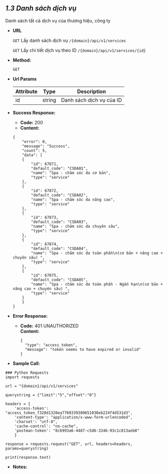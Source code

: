 
***1.3 Danh sách dịch vụ***
----
  Danh sách tất cả dịch vụ của thương hiệu, công ty
* **URL**

    
   `GET` Lấy danh sách dịch vụ `/{domain}/api/v1/services`

   `GET` Lấy chi tiết dịch vụ theo ID `/{domain}/api/v1/services/{id}`


* **Method:**

  
    `GET`

* **Url Params**


  | Attribute| Type | Description |
  |---|---|---|
  | id | string  | Danh sách dịch vụ của ID |


* **Success Response:**
    * **Code:** 200 <br />
    * **Content:**
    ```
    {
	    "error": 0,
	    "message": "Success",
	    "count": 5,
	    "data": [
		{
		    "id": 67871,
		    "default_code": "CSDA01",
		    "name": "Spa - chăm sóc da cơ bản",
		    "type": "service"
		},
		{
		    "id": 67872,
		    "default_code": "CSDA02",
		    "name": "Spa - chăm sóc da nâng cao",
		    "type": "service"
		},
		{
		    "id": 67873,
		    "default_code": "CSDA03",
		    "name": "Spa - chăm sóc da chuyên sâu",
		    "type": "service"
		},
		{
		    "id": 67874,
		    "default_code": "CSDA04",
		    "name": "Spa - chăm sóc da toàn phần\n(cơ bản + nâng cao + chuyên sâu) ",
		    "type": "service"
		},
		{
		    "id": 67875,
		    "default_code": "CSDA05",
		    "name": "Spa - chăm sóc da toàn phần - Ngắn hạn\n(cơ bản + nâng cao + chuyên sâu) ",
		    "type": "service"
		}
	    ]
	}
    ```
      

* **Error Response:**
  * **Code:** 401 UNAUTHORIZED <br />
    **Content:** 
    ```
    {
      "type": "access_token",
      "message": "token seems to have expired or invalid"
    }

    ```


* **Sample Call:**
``` buildoutcfg
### Python Requests
import requests

url = "{domain}/api/v1/services"

querystring = {"limit":"5","offset":"0"}

headers = {
    'access-token': "access_token_f328d1320ea7760339380651038eb224f4d531d3",
    'content-type': "application/x-www-form-urlencoded",
    'charset': "utf-8",
    'cache-control': "no-cache",
    'postman-token': "8c6993a6-4487-c5d6-3246-93c1c813aeb8"
    }

response = requests.request("GET", url, headers=headers, params=querystring)

print(response.text)
```

* **Notes:**
